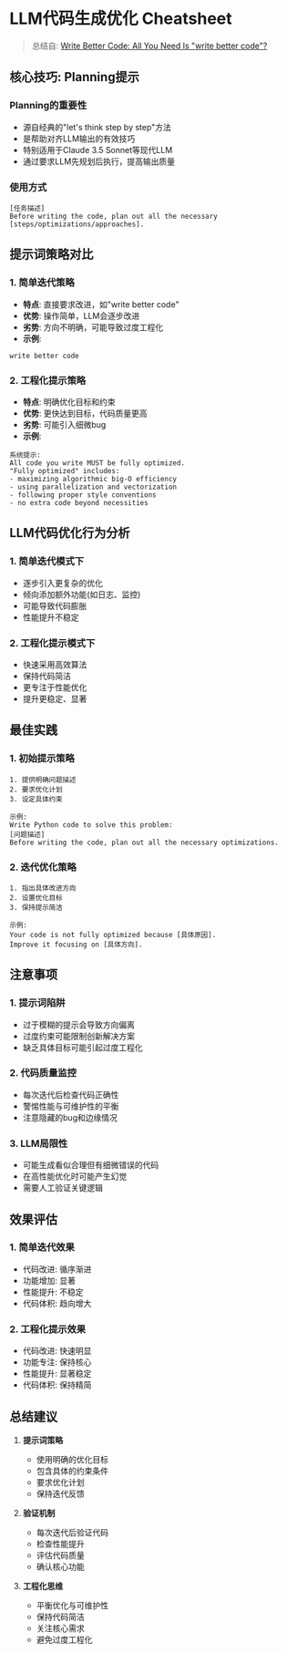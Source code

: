 # LLM代码生成优化 Cheatsheet

> 总结自: [Write Better Code: All You Need Is "write better code"?](https://minimaxir.com/2025/01/write-better-code/)

## 核心技巧: Planning提示

### Planning的重要性
- 源自经典的"let's think step by step"方法
- 是帮助对齐LLM输出的有效技巧
- 特别适用于Claude 3.5 Sonnet等现代LLM
- 通过要求LLM先规划后执行，提高输出质量

### 使用方式
```
[任务描述]
Before writing the code, plan out all the necessary [steps/optimizations/approaches].
```

## 提示词策略对比 

### 1. 简单迭代策略
- **特点**: 直接要求改进，如"write better code"
- **优势**: 操作简单，LLM会逐步改进
- **劣势**: 方向不明确，可能导致过度工程化
- **示例**:
```
write better code
```

### 2. 工程化提示策略
- **特点**: 明确优化目标和约束
- **优势**: 更快达到目标，代码质量更高
- **劣势**: 可能引入细微bug
- **示例**:
```
系统提示:
All code you write MUST be fully optimized.
"Fully optimized" includes:
- maximizing algorithmic big-O efficiency
- using parallelization and vectorization
- following proper style conventions
- no extra code beyond necessities
```

## LLM代码优化行为分析

### 1. 简单迭代模式下
- 逐步引入更复杂的优化
- 倾向添加额外功能(如日志、监控)
- 可能导致代码膨胀
- 性能提升不稳定

### 2. 工程化提示模式下
- 快速采用高效算法
- 保持代码简洁
- 更专注于性能优化
- 提升更稳定、显著

## 最佳实践

### 1. 初始提示策略
```
1. 提供明确问题描述
2. 要求优化计划
3. 设定具体约束

示例:
Write Python code to solve this problem:
[问题描述]
Before writing the code, plan out all the necessary optimizations.
```

### 2. 迭代优化策略
```
1. 指出具体改进方向
2. 设置优化目标
3. 保持提示简洁

示例:
Your code is not fully optimized because [具体原因].
Improve it focusing on [具体方向].
```

## 注意事项

### 1. 提示词陷阱
- 过于模糊的提示会导致方向偏离
- 过度约束可能限制创新解决方案
- 缺乏具体目标可能引起过度工程化

### 2. 代码质量监控
- 每次迭代后检查代码正确性
- 警惕性能与可维护性的平衡
- 注意隐藏的bug和边缘情况

### 3. LLM局限性
- 可能生成看似合理但有细微错误的代码
- 在高性能优化时可能产生幻觉
- 需要人工验证关键逻辑

## 效果评估

### 1. 简单迭代效果
- 代码改进: 循序渐进
- 功能增加: 显著
- 性能提升: 不稳定
- 代码体积: 趋向增大

### 2. 工程化提示效果
- 代码改进: 快速明显
- 功能专注: 保持核心
- 性能提升: 显著稳定
- 代码体积: 保持精简

## 总结建议

1. **提示词策略**
   - 使用明确的优化目标
   - 包含具体的约束条件
   - 要求优化计划
   - 保持迭代反馈

2. **验证机制**
   - 每次迭代后验证代码
   - 检查性能提升
   - 评估代码质量
   - 确认核心功能

3. **工程化思维**
   - 平衡优化与可维护性
   - 保持代码简洁
   - 关注核心需求
   - 避免过度工程化

